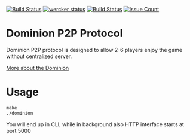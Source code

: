 <!---
[![Circle CI](https://circleci.com/gh/noroutine/dominion.svg?style=svg)](https://circleci.com/gh/noroutine/dominion)
-->

[![Build Status](https://drone.io/github.com/noroutine/dominion/status.png)](https://drone.io/github.com/noroutine/dominion/latest) [![wercker status](https://app.wercker.com/status/3f2898a9d294d61a7b7bae8b7ab04df0/s/master "wercker status")](https://app.wercker.com/project/bykey/3f2898a9d294d61a7b7bae8b7ab04df0) [![Build Status](https://travis-ci.org/noroutine/dominion.svg?branch=master)](https://travis-ci.org/noroutine/dominion) [![Issue Count](https://codeclimate.com/github/noroutine/dominion/badges/issue_count.svg)](https://codeclimate.com/github/noroutine/dominion)


Dominion P2P Protocol
=====

Dominion P2P protocol is designed to allow 2-6 players enjoy the game without centralized server.

[More about the Dominion](https://en.wikipedia.org/wiki/Dominion_(card_game))

Usage
===

    make
    ./dominion
    
You will end up in CLI, while in background also HTTP interface starts at port 5000
